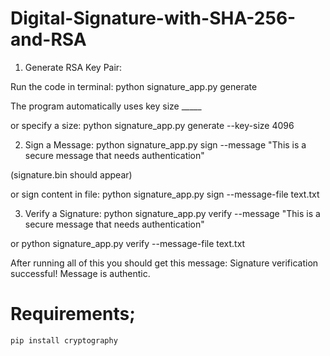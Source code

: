# Digital-Signature-with-SHA-256-and-RSA
1)  Generate RSA Key Pair:

Run the code in terminal:
python signature_app.py generate

The program automatically uses key size _____

or specify a size:
python signature_app.py generate --key-size 4096

2) Sign a Message:
python signature_app.py sign --message "This is a secure message that needs authentication"

 (signature.bin should appear)

 or sign content in file:
 python signature_app.py sign --message-file text.txt

 3) Verify a Signature:
 python signature_app.py verify --message "This is a secure message that needs authentication"

 or
 python signature_app.py verify --message-file text.txt

 After running all of this you should get this message: Signature verification successful! Message is authentic.


# Requirements;
```bash
pip install cryptography
